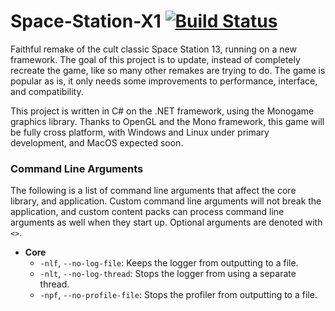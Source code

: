 # Space-Station-X1 [![Build Status](https://travis-ci.org/AlmostPete/Space-Station-X1.svg?branch=master)](https://travis-ci.org/AlmostPete/Space-Station-X1)
Faithful remake of the cult classic Space Station 13, running on a new framework. The goal of this project is to update, instead of completely recreate the game, like so many other remakes are trying to do. The game is popular as is, it only needs some improvements to performance, interface, and compatibility.

This project is written in C# on the .NET framework, using the Monogame graphics library. Thanks to OpenGL and the Mono framework, this game will be fully cross platform, with Windows and Linux under primary development, and MacOS expected soon.

### Command Line Arguments
The following is a list of command line arguments that affect the core library, and application. Custom command line arguments will not break the application, and custom content packs can process command line arguments as well when they start up. Optional arguments are denoted with `<>`.

* **Core**
  * `-nlf`, `--no-log-file`: Keeps the logger from outputting to a file.
  * `-nlt`, `--no-log-thread`: Stops the logger from using a separate thread.
  * `-npf`, `--no-profile-file`: Stops the profiler from outputting to a file.
